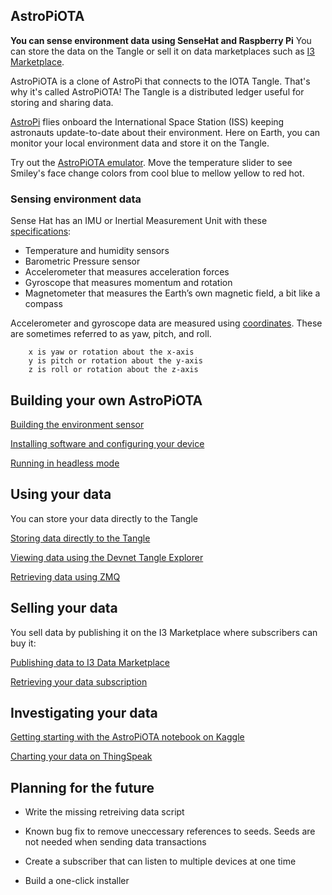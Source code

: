 ## AstroPiOTA

<b>You can sense environment data using SenseHat and Raspberry Pi</b>  You can store the data on the Tangle or sell it on data marketplaces such as [I3 Marketplace](http://ec2-18-217-227-236.us-east-2.compute.amazonaws.com:8000/).

AstroPiOTA is a clone of AstroPi that connects to the IOTA Tangle.  That's why it's called AstroPiOTA!  The Tangle is a distributed ledger useful for storing and sharing data.  

[AstroPi](https://www.nasa.gov/mission_pages/station/research/experiments/2429.html) flies onboard the International Space Station (ISS) keeping astronauts update-to-date about their environment. 
  Here on Earth, you can monitor your local environment data and store it on the Tangle.  

Try out the [AstroPiOTA emulator](http://www.nelsonglobalgeek.com/I3/Phase1/AstroPiOTAemulator-Smiley.htm).  Move the temperature slider to see Smiley's face change colors from cool blue to mellow yellow to red hot.

### Sensing environment data

Sense Hat has an IMU or Inertial Measurement Unit with these [specifications](SenseHatSpecs.md):

- Temperature and humidity sensors
- Barometric Pressure sensor
- Accelerometer that measures acceleration forces
- Gyroscope that measures momentum and rotation
- Magnetometer that measures the Earth’s own magnetic field, a bit like a compass

Accelerometer and gyroscope data are measured using [coordinates](https://en.wikipedia.org/wiki/Euler_angles).  These are sometimes referred to as yaw, pitch, and roll.

        x is yaw or rotation about the x-axis
        y is pitch or rotation about the y-axis
        z is roll or rotation about the z-axis
        

## Building your own AstroPiOTA

[Building the environment sensor](BuildIT.md)

[Installing software and configuring your device](InstallIT.md)

[Running in headless mode](Headless.md)

## Using your data

You can store your data directly to the Tangle

[Storing data directly to the Tangle](direct2Tangle.md)

[Viewing data using the Devnet Tangle Explorer](https://devnet.thetangle.org/)

[Retrieving data using ZMQ](https://github.com/NelsonPython/IoT-ZMQ-listener/blob/master/README.md)


## Selling your data
You sell data by publishing it on the I3 Marketplace where subscribers can buy it:

[Publishing data to I3 Data Marketplace](I3-publish.md)

[Retrieving your data subscription](I3-subscribe.md)

## Investigating your data

[Getting starting with the AstroPiOTA notebook on Kaggle](https://www.kaggle.com/nelsondata/astropiota-weather-los-angeles)

[Charting your data on ThingSpeak](https://thingspeak.com/channels/865101)

## Planning for the future

- Write the missing retreiving data script

- Known bug fix to remove uneccessary references to seeds.  Seeds are not needed when sending data transactions 

- Create a subscriber that can listen to multiple devices at one time

- Build a one-click installer
